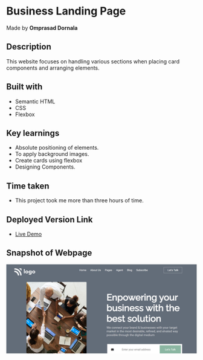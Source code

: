 # Business Landing Page

Made by **Omprasad Dornala**

## Description

This website focuses on handling various sections when placing card components and arranging elements.

## Built with

- Semantic HTML
- CSS
- Flexbox

## Key learnings

- Absolute positioning of elements.
- To apply background images.
- Create cards using flexbox
- Designing Components.

## Time taken

- This project took me more than three hours of time.

## Deployed Version Link

- [Live Demo](https://business-landing-page-op.netlify.app/)

## Snapshot of Webpage

![Desktop view](./Thumbnail.png)